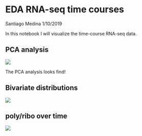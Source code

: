 EDA RNA-seq time courses
================
Santiago Medina
1/10/2019

In this notebook I will visualize the time-course RNA-seq data.

PCA analysis
------------

![](./figures/pca-1.png)

The PCA analysis looks find!

Bivariate distributions
-----------------------

![](./figures/bivariate_polyA-1.png)

poly/ribo over time
-------------------

![](./figures/polyOverRiboRatio-1.png)
